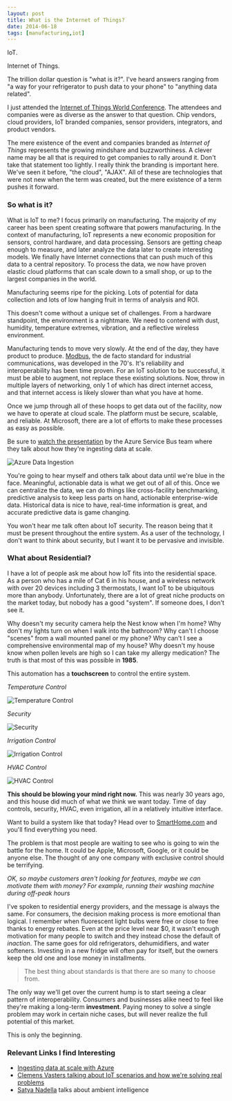 ```yaml
---
layout: post
title: What is the Internet of Things?
date: 2014-06-18
tags: [manufacturing,iot]
---
```

IoT.

Internet of Things.

The trillion dollar question is "what is it?". I've heard answers ranging from "a way for your refrigerator to push data to your phone" to "anything data related".

I just attended the [Internet of Things World Conference](http://iotworldevent.com/). The attendees and companies were as diverse as the answer to that question. Chip vendors, cloud providers, IoT branded companies, sensor providers, integrators, and product vendors.

The mere existence of the event and companies branded as *Internet of Things* represents the growing mindshare and buzzworthiness. A clever name may be all that is required to get companies to rally around it. Don't take that statement too lightly. I really think the branding is important here. We've seen it before, "the cloud", "AJAX". All of these are technologies that were not new when the term was created, but the mere existence of a term pushes it forward.

### So what is it?

What is IoT to me? I focus primarily on manufacturing. The majority of my career has been spent creating software that powers manufacturing. In the context of manufacturing, IoT represents a new economic proposition for sensors, control hardware, and data processing. Sensors are getting cheap enough to measure, and later analyze the data later to create interesting models. We finally have Internet connections that can push much of this data to a central repository. To process the data, we now have proven elastic cloud platforms that can scale down to a small shop, or up to the largest companies in the world.

Manufacturing seems ripe for the picking. Lots of potential for data collection and lots of low hanging fruit in terms of analysis and ROI.

This doesn't come without a unique set of challenges. From a hardware standpoint, the environment is a nightmare. We need to contend with dust, humidity, temperature extremes, vibration, and a reflective wireless environment.

Manufacturing tends to move very slowly. At the end of the day, they have product to produce. [Modbus](http://en.wikipedia.org/wiki/Modbus), the de facto standard for industrial communications, was developed in the 70's. It's reliability and interoperability has been time proven. For an IoT solution to be successful, it must be able to augment, not replace these existing solutions. Now, throw in multiple layers of networking, only 1 of which has direct internet access, and that internet access is likely slower than what you have at home.

Once we jump through all of these hoops to get data out of the facility, now we have to operate at cloud scale. The platform must be secure, scalable, and reliable. At Microsoft, there are a lot of efforts to make these processes as easy as possible.

Be sure to [watch the presentation](http://channel9.msdn.com/Events/Build/2014/3-635) by the Azure Service Bus team where they talk about how they're ingesting data at scale.

![Azure Data Ingestion](azure-data-ingestion.png)

You're going to hear myself and others talk about data until we're blue in the face. Meaningful, actionable data is what we get out of all of this. Once we can centralize the data, we can do things like cross-facility benchmarking, predictive analysis to keep less parts on hand, actionable enterprise-wide data. Historical data is nice to have, real-time information is great, and accurate predictive data is game changing.

You won't hear me talk often about IoT security. The reason being that it must be present throughout the entire system. As a user of the technology, I don't want to think about security, but I want it to be pervasive and invisible.

### What about Residential?

I have a lot of people ask me about how IoT fits into the residential space. As a person who has a mile of Cat 6 in his house, and a wireless network with over 20 devices including 3 thermostats, I want IoT to be ubiquitous more than anybody. Unfortunately, there are a lot of great niche products on the market today, but nobody has a good "system". If someone does, I don't see it.

Why doesn't my security camera help the Nest know when I'm home? Why don't my lights turn on when I walk into the bathroom? Why can't I choose "scenes" from a wall mounted panel or my phone? Why can't I see a comprehensive environmental map of my house? Why doesn't my house know when pollen levels are high so I can take my allergy medication? The truth is that most of this was possible in **1985**.

This automation has a **touchscreen** to control the entire system.

*Temperature Control*

![Temperature Control](temp-schedules@2x.jpg)

*Security*

![Security](security@2x.jpg)

*Irrigation Control*

![Irrigation Control](irrigation-control@2x.jpg)

*HVAC Control*

![HVAC Control](temp-schedules@2x.jpg)

**This should be blowing your mind right now.** This was nearly 30 years ago, and this house did much of what we think we want today. Time of day controls, security, HVAC, even irrigation, all in a relatively intuitive interface.

Want to build a system like that today? Head over to [SmartHome.com](http://www.smarthome.com/) and you'll find everything you need.

The problem is that most people are waiting to see who is going to win the battle for the home. It could be Apple, Microsoft, Google, or it could be anyone else. The thought of any one company with exclusive control should be terrifying.

*OK, so maybe customers aren't looking for features, maybe we can motivate them with money? For example, running their washing machine during off-peak hours*

I've spoken to residential energy providers, and the message is always the same. For consumers, the decision making process is more emotional than logical. I remember when fluorescent light bulbs were free or close to free thanks to energy rebates. Even at the price level near $0, it wasn't enough motivation for many people to switch and they instead chose the default of *inaction*. The same goes for old refrigerators, dehumidifiers, and water softeners. Investing in a new fridge will often pay for itself, but the owners keep the old one and lose money in installments.

> The best thing about standards is that there are so many to choose from.

The only way we'll get over the current hump is to start seeing a clear pattern of interoperability. Consumers and businesses alike need to feel like they're making a long-term **investment**. Paying money to solve a single problem may work in certain niche cases, but will never realize the full potential of this market.

This is only the beginning.

### Relevant Links I find Interesting

* [Ingesting data at scale with Azure](http://channel9.msdn.com/Events/Build/2014/3-635)
* [Clemens Vasters talking about IoT scenarios and how we're solving real problems](http://www.dotnetrocks.com/default.aspx?showNum=990)
* [Satya Nadella](http://online.wsj.com/article/PR-CO-20140415-911273.html) talks about ambient intelligence